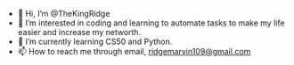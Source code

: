 - 👋 Hi, I’m @TheKingRidge
- 👀 I’m interested in coding and learning to automate tasks to make my life easier and increase my networth.
- 🌱 I’m currently learning CS50 and Python.
- 📫 How to reach me through email, ridgemarvin109@gmail.com

<!---
TheKingRidge/TheKingRidge is a ✨ special ✨ repository because its `README.md` (this file) appears on your GitHub profile.
You can click the Preview link to take a look at your changes.
--->
